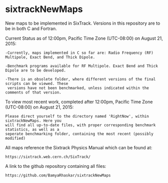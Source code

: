 # sixtrackNewMaps
New maps to be implemented in SixTrack. Versions in this repository are to be in both C and Fortran. 

Current Status as of 12:00pm, Pacific Time Zone (UTC-08:00) on August 21, 2015:
	
	-Currently, maps implemented in C so far are: Radio Frequency (RF) Multipole, Exact Bend, and Thick Dipole.
	
	-Benchmark programs available for RF Multipole. Exact Bend and Thick Dipole are to be developed. 
	
	-There is an obsolete folder, where different versions of the final scripts can be viewed. These
	 versions have not been benchmarked, unless indicated within the comments of that version.

To view most recent work, completed after 12:00pm, Pacific Time Zone (UTC-08:00) on August 21, 2015:
	
	Please direct yourself to the directory named 'RightNow', within sixtrackNewMaps. Here you 
	will find all up-to-date files, with proper corresponding benchmark statistics, as well as a 
	seperate benchmarking folder, containing the most recent (possibly modified)

All maps reference the Sixtrack Physics Manual which can be found at: 
	
	https://sixtrack.web.cern.ch/SixTrack/

A link to the github repository containing all files:

	https://github.com/BamyaRhaskar/sixtrackNewMaps

